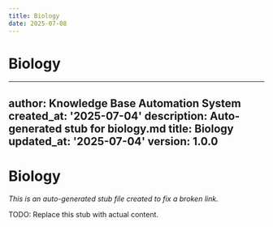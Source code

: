 ```yaml
---
title: Biology
date: 2025-07-08
---
```


# Biology

---
author: Knowledge Base Automation System
created_at: '2025-07-04'
description: Auto-generated stub for biology.md
title: Biology
updated_at: '2025-07-04'
version: 1.0.0
---

# Biology

*This is an auto-generated stub file created to fix a broken link.*

TODO: Replace this stub with actual content.
